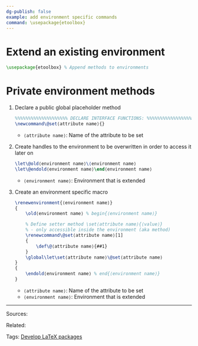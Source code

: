 ```yaml
---
dg-publish: false
example: add environment specific commands
command: \usepackage{etoolbox}
---
```


# Extend an existing environment 

```latex
\usepackage{etoolbox} % Append methods to environments
```

# Private environment methods

1. Declare a public global placeholder method

    ```latex
    %%%%%%%%%%%%%%%%%%%% DECLARE INTERFACE FUNCTIONS: %%%%%%%%%%%%%%%%%%%%
    \newcommand\@set⟨attribute name⟩{}
    ```
    
    - `⟨attribute name⟩`: Name of the attribute to be  set

2. Create handles to the environment to be overwritten in order to access it later on

    ```latex
    \let\@old⟨environment name⟩\⟨environment name⟩
    \let\@endold⟨environment name⟩\end⟨environment name⟩
    ```
    
    - `⟨environment name⟩`: Environment that is extended

3. Create an environment specific macro
    
    ```latex
    \renewenvironment{⟨environment name⟩}
    {
        \old⟨environment name⟩ % begin{⟨environment name⟩}
    
        % Define setter method \set⟨attribute name⟩{⟨value⟩}
        % - only accessible inside the environment (aka method)
        \renewcommand\@set⟨attribute name⟩[1]
        {
            \def\@⟨attribute name⟩{##1}
        }
        \global\let\set⟨attribute name⟩\@set⟨attribute name⟩
    }
    {
        \endold⟨environment name⟩ % end{⟨environment name⟩}
    }
    ```

    - `⟨attribute name⟩`: Name of the attribute to be  set
    - `⟨environment name⟩`: Environment that is extended


---


Sources:

Related:

Tags:
[Develop LaTeX packages](Develop%20LaTeX%20packages.md)